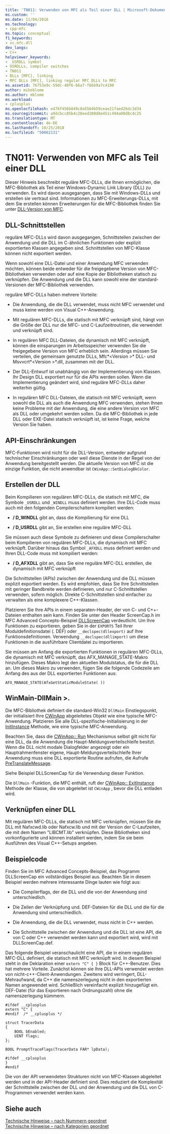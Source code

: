 ```yaml
---
title: 'TN011: Verwenden von MFC als Teil einer DLL | Microsoft-Dokumentation'
ms.custom: ''
ms.date: 11/04/2016
ms.technology:
- cpp-mfc
ms.topic: conceptual
f1_keywords:
- vc.mfc.dll
dev_langs:
- C++
helpviewer_keywords:
- _USRDLL symbol
- USRDLLs, compiler switches
- TN011
- DLLs [MFC], linking
- MFC DLLs [MFC], linking regular MFC DLLs to MFC
ms.assetid: 76753e9c-59dc-40f6-b6a7-f6bb9a7c4190
author: mikeblome
ms.author: mblome
ms.workload:
- cplusplus
ms.openlocfilehash: e476f456b849c0a5564b59ceae21faed26dc3d34
ms.sourcegitcommit: a9dcbcc85b4c28eed280d8e451c494a00d8c4c25
ms.translationtype: MT
ms.contentlocale: de-DE
ms.lasthandoff: 10/25/2018
ms.locfileid: "50062131"
---
```

# <a name="tn011-using-mfc-as-part-of-a-dll"></a>TN011: Verwenden von MFC als Teil einer DLL

Dieser Hinweis beschreibt reguläre MFC-DLLs, die Ihnen ermöglichen, die MFC-Bibliothek als Teil einer Windows-Dynamic Link Library (DLL) zu verwenden. Es wird davon ausgegangen, dass Sie mit Windows-DLLs und erstellen sie vertraut sind. Informationen zu MFC-Erweiterungs-DLLs, mit dem Sie erstellen können Erweiterungen für die MFC-Bibliothek finden Sie unter [DLL-Version von MFC](../mfc/tn033-dll-version-of-mfc.md).

## <a name="dll-interfaces"></a>DLL-Schnittstellen

reguläre MFC-DLLs wird davon ausgegangen, Schnittstellen zwischen der Anwendung und die DLL im C-ähnlichen Funktionen oder explizit exportierten Klassen angegeben sind. Schnittstellen von MFC-Klasse können nicht exportiert werden.

Wenn sowohl eine DLL-Datei und einer Anwendung MFC verwenden möchten, können beide entweder für die freigegebene Version von MFC-Bibliotheken verwenden oder auf eine Kopie der Bibliotheken statisch zu verknüpfen. Die Anwendung und die DLL kann sowohl eine der standard-Versionen der MFC-Bibliothek verwenden.

reguläre MFC-DLLs haben mehrere Vorteile:

- Die Anwendung, die die DLL verwendet, muss nicht MFC verwendet und muss keine werden von Visual C++-Anwendung.

- Mit regulären MFC-DLLs, die statisch mit MFC verknüpft sind, hängt von die Größe der DLL nur die MFC- und C-Laufzeitroutinen, die verwendet und verknüpft sind.

- In regulären MFC DLL-Dateien, die dynamisch mit MFC verknüpft, können die einsparungen im Arbeitsspeicher verwenden Sie die freigegebene Version von MFC erheblich sein. Allerdings müssen Sie verteilen, die gemeinsam genutzte DLLs, Mfc*\<Version >* DLL- und Msvvcrt*\<Version >*.dll, zusammen mit der DLL.

- Der DLL-Entwurf ist unabhängig von der Implementierung von Klassen. Ihr Design DLL exportiert nur für die APIs werden sollen. Wenn die Implementierung geändert wird, sind reguläre MFC-DLLs daher weiterhin gültig.

- In regulären MFC DLL-Dateien, die statisch mit MFC verknüpft, wenn sowohl die DLL als auch die Anwendung MFC verwenden, stehen Ihnen keine Probleme mit der Anwendung, die eine andere Version von MFC als DLL oder umgekehrt werden sollen. Da die MFC-Bibliothek in jede DLL oder EXE-Datei statisch verknüpft ist, ist keine Frage, welche Version Sie haben.

## <a name="api-limitations"></a>API-Einschränkungen

MFC-Funktionen wird nicht für die DLL-Version, entweder aufgrund technischer Einschränkungen oder weil diese Dienste in der Regel von der Anwendung bereitgestellt werden. Die aktuelle Version von MFC ist die einzige Funktion, die nicht anwendbar ist `CWinApp::SetDialogBkColor`.

## <a name="building-your-dll"></a>Erstellen der DLL

Beim Kompilieren von regulären MFC-DLLs, die statisch mit MFC, die Symbole `_USRDLL` und `_WINDLL` muss definiert werden. Ihre DLL-Code muss auch mit den folgenden Compilerschaltern kompiliert werden:

- **/ D_WINDLL** gibt an, dass die Kompilierung für eine DLL

- **/ D_USRDLL** gibt an, Sie erstellen eine reguläre MFC-DLL

Sie müssen auch diese Symbole zu definieren und diese Compilerschalter beim Kompilieren von regulären MFC-DLLs, die dynamisch mit MFC verknüpft. Darüber hinaus das Symbol `_AFXDLL` muss definiert werden und Ihren DLL-Code muss mit kompiliert werden:

- **/ D_AFXDLL** gibt an, dass Sie eine reguläre MFC-DLL erstellen, die dynamisch mit MFC verknüpft

Die Schnittstellen (APIs) zwischen der Anwendung und die DLL müssen explizit exportiert werden. Es wird empfohlen, dass Sie Ihre Schnittstellen mit geringer Bandbreite werden definieren, und nur C-Schnittstellen verwenden, sofern möglich. Direkte C-Schnittstellen sind einfacher zu verwalten als eine komplexere C++-Klassen.

Platzieren Sie Ihre APIs in einem separaten-Header, der von C- und C++-Dateien enthalten sein kann. Finden Sie unter den Header ScreenCap.h im MFC Advanced Concepts-Beispiel [DLLScreenCap](../visual-cpp-samples.md) verdeutlicht. Um Ihre Funktionen zu exportieren, geben Sie in der `EXPORTS` Teil Ihrer Moduldefinitionsdatei (. DEF) oder `__declspec(dllexport)` auf Ihre Funktionsdefinitionen. Verwendung `__declspec(dllimport)` um diese Funktionen in die ausführbare Clientdatei zu importieren.

Sie müssen am Anfang die exportierten Funktionen in regulären MFC-DLLs, die dynamisch mit MFC verknüpft, das AFX_MANAGE_STATE-Makro hinzufügen. Dieses Makro legt den aktuellen Modulstatus, die für die DLL an. Um dieses Makro zu verwenden, fügen Sie die folgende Codezeile am Anfang des aus der DLL exportierten Funktionen aus:

`AFX_MANAGE_STATE(AfxGetStaticModuleState( ))`

## <a name="winmain---dllmain"></a>WinMain-DllMain >.

Die MFC-Bibliothek definiert die standard-Win32 `DllMain` Einstiegspunkt, der initialisiert Ihre [CWinApp](../mfc/reference/cwinapp-class.md) abgeleitetes Objekt wie eine typische MFC-Anwendung. Platzieren Sie alle DLL-spezifische-Initialisierung in der [InitInstance](../mfc/reference/cwinapp-class.md#initinstance) Methode, wie eine typische MFC-Anwendung.

Beachten Sie, dass die [CWinApp:: Run](../mfc/reference/cwinapp-class.md#run) Mechanismus selbst gilt nicht für eine DLL, da die Anwendung die Haupt-Meldungsverteilschleife besitzt. Wenn die DLL nicht modale Dialogfelder angezeigt oder ein Hauptrahmenfenster eigene, Haupt-Meldungsverteilschleife Ihrer Anwendung muss eine DLL exportierte Routine aufrufen, die Aufrufe [PreTranslateMessage](../mfc/reference/cwinapp-class.md#pretranslatemessage).

Siehe Beispiel DLLScreenCap für die Verwendung dieser Funktion.

Die `DllMain` -Funktion, die MFC enthält, ruft der [CWinApp:: ExitInstance](../mfc/reference/cwinapp-class.md#exitinstance) Methode der Klasse, die von abgeleitet ist `CWinApp` , bevor die DLL entladen wird.

## <a name="linking-your-dll"></a>Verknüpfen einer DLL

Mit regulären MFC-DLLs, die statisch mit MFC verknüpfen, müssen Sie die DLL mit Nafxcwd.lib oder Nafxcw.lib und mit der Version der C-Laufzeiten, die mit dem Namen "LIBCMT.lib" verknüpfen. Diese Bibliotheken sind vorkonfigurierte und können installiert werden, indem Sie sie beim Ausführen des Visual C++-Setups angeben.

## <a name="sample-code"></a>Beispielcode

Finden Sie im MFC Advanced Concepts-Beispiel, das Programm DLLScreenCap ein vollständiges Beispiel aus. Beachten Sie in diesem Beispiel werden mehrere interessante Dinge lauten wie folgt aus:

- Die Compilerflags, der die DLL und die von der Anwendung sind unterschiedlich.

- Die Zeilen der Verknüpfung und. DEF-Dateien für die DLL und die für die Anwendung sind unterschiedlich.

- Die Anwendung, die die DLL verwendet, muss nicht in C++ werden.

- Die Schnittstelle zwischen der Anwendung und die DLL ist eine API, die von C oder C++ verwendet werden kann und exportiert wird, wird mit DLLScreenCap.def.

Das folgende Beispiel veranschaulicht eine API, die in einem regulären MFC-DLL definiert, die statisch mit MFC verknüpft wird. In diesem Beispiel steht in die Deklaration einer `extern "C" { }` Block für C++-Benutzer. Dies hat mehrere Vorteile. Zunächst können sie Ihre DLL-APIs verwendet werden von nicht-c++-Client-Anwendungen. Zweitens wird verringert, DLL-Mehraufwand, da C++ die namenszerlegung nicht in den exportierten Namen angewendet wird. Schließlich vereinfacht explizit hinzugefügt ein. DEF-Datei (für das Exportieren nach Ordnungszahl) ohne die namenszerlegung kümmern.

```
#ifdef __cplusplus
extern "C" {
#endif  /* __cplusplus */

struct TracerData
{
    BOOL bEnabled;
    UINT flags;
};

BOOL PromptTraceFlags(TracerData FAR* lpData);

#ifdef __cplusplus
}
#endif
```

Die von der API verwendeten Strukturen nicht von MFC-Klassen abgeleitet werden und in der API-Header definiert sind. Dies reduziert die Komplexität der Schnittstelle zwischen der DLL und der Anwendung und die DLL von C-Programmen verwendet werden kann.

## <a name="see-also"></a>Siehe auch

[Technische Hinweise – nach Nummern geordnet](../mfc/technical-notes-by-number.md)<br/>
[Technische Hinweise – nach Kategorien geordnet](../mfc/technical-notes-by-category.md)

